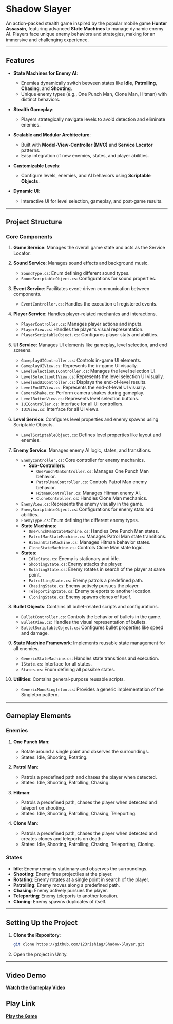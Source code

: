 # **Shadow Slayer**

An action-packed stealth game inspired by the popular mobile game **Hunter Assassin**, featuring advanced **State Machines** to manage dynamic enemy AI. Players face unique enemy behaviors and strategies, making for an immersive and challenging experience.

---

## **Features**

- **State Machines for Enemy AI**:
  - Enemies dynamically switch between states like **Idle**, **Patrolling**, **Chasing**, and **Shooting**.
  - Unique enemy types (e.g., One Punch Man, Clone Man, Hitman) with distinct behaviors.

- **Stealth Gameplay**:
  - Players strategically navigate levels to avoid detection and eliminate enemies.

- **Scalable and Modular Architecture**:
  - Built with **Model-View-Controller (MVC)** and **Service Locator** patterns.
  - Easy integration of new enemies, states, and player abilities.

- **Customizable Levels**:
  - Configure levels, enemies, and AI behaviors using **Scriptable Objects**.

- **Dynamic UI**:
  - Interactive UI for level selection, gameplay, and post-game results.

---

## **Project Structure**

### **Core Components**

1. **Game Service**: Manages the overall game state and acts as the Service Locator.

2. **Sound Service**: Manages sound effects and background music.
   - `SoundType.cs`: Enum defining different sound types.
   - `SoundScriptableObject.cs`: Configurations for sound properties.

3. **Event Service**: Facilitates event-driven communication between components.
   - `EventController.cs`: Handles the execution of registered events.

4. **Player Service**: Handles player-related mechanics and interactions.
   - `PlayerController.cs`: Manages player actions and inputs.
   - `PlayerView.cs`: Handles the player’s visual representation.
   - `PlayerScriptableObject.cs`: Configures player stats and abilities.

5. **UI Service**: Manages UI elements like gameplay, level selection, and end screens.
   - `GameplayUIController.cs`: Controls in-game UI elements.
   - `GameplayUIView.cs`: Represents the in-game UI visually.
   - `LevelSelectionUIController.cs`: Manages the level selection UI.
   - `LevelSelectionUIView.cs`: Represents the level selection UI visually.
   - `LevelEndUIController.cs`: Displays the end-of-level results.
   - `LevelEndUIView.cs`: Represents the end-of-level UI visually.
   - `CameraShake.cs`: Perform camera shakes during gameplay.
   - `LevelButtonView.cs`: Represents level selection buttons.
   - `IUIController.cs`: Interface for all UI controllers.
   - `IUIView.cs`: Interface for all UI views.

6. **Level Service**: Configures level properties and enemy spawns using Scriptable Objects.
   - `LevelScriptableObject.cs`: Defines level properties like layout and enemies.

7. **Enemy Service**: Manages enemy AI logic, states, and transitions.
   - `EnemyController.cs`: Core controller for enemy mechanics.
     - **Sub-Controllers**:
       - `OnePunchManController.cs`: Manages One Punch Man behavior.
       - `PatrolManController.cs`: Controls Patrol Man enemy behavior.
       - `HitmanController.cs`: Manages Hitman enemy AI.
       - `CloneController.cs`: Handles Clone Man mechanics.
   - `EnemyView.cs`: Represents the enemy visually in the game.
   - `EnemyScriptableObject.cs`: Configurations for enemy stats and abilities.
   - `EnemyType.cs`: Enum defining the different enemy types.
   - **State Machines**:
     - `OnePunchManStateMachine.cs`: Handles One Punch Man states.
     - `PatrolManStateMachine.cs`: Manages Patrol Man state transitions.
     - `HitmanStateMachine.cs`: Manages Hitman behavior states.
     - `CloneStateMachine.cs`: Controls Clone Man state logic.
   - **States**:
     - `IdleState.cs`: Enemy is stationary and idle.
     - `ShootingState.cs`: Enemy attacks the player.
     - `RotatingState.cs`: Enemy rotates in search of the player at same point.
     - `PatrollingState.cs`: Enemy patrols a predefined path.
     - `ChasingState.cs`: Enemy actively pursues the player.
     - `TeleportingState.cs`: Enemy teleports to another location.
     - `CloningState.cs`: Enemy spawns clones of itself.

8. **Bullet Objects**: Contains all bullet-related scripts and configurations.
   - `BulletController.cs`: Controls the behavior of bullets in the game.
   - `BulletView.cs`: Handles the visual representation of bullets.
   - `BulletScriptableObject.cs`: Configures bullet properties like speed and damage.

9. **State Machine Framework**: Implements reusable state management for all enemies.
   - `GenericStateMachine.cs`: Handles state transitions and execution.
   - `IState.cs`: Interface for all states.
   - `States.cs`: Enum defining all possible states.

10. **Utilities**: Contains general-purpose reusable scripts.
    - `GenericMonoSingleton.cs`: Provides a generic implementation of the Singleton pattern.

---

## **Gameplay Elements**

### **Enemies**

1. **One Punch Man**:
   - Rotate around a single point and observes the surroundings.
   - States: Idle, Shooting, Rotating.

2. **Patrol Man**:
   - Patrols a predefined path and chases the player when detected.
   - States: Idle, Shooting, Patrolling, Chasing.

3. **Hitman**:
   - Patrols a predefined path, chases the player when detected and teleport on shooting.
   - States: Idle, Shooting, Patrolling, Chasing, Teleporting.

4. **Clone Man**:
   - Patrols a predefined path, chases the player when detected and creates clones and teleports on death.
   - States: Idle, Shooting, Patrolling, Chasing, Teleporting, Cloning.

### **States**

- **Idle**: Enemy remains stationary and observes the surroundings.
- **Shooting**: Enemy fires projectiles at the player.
- **Rotating**: Enemy rotates at a single point in search of the player.
- **Patrolling**: Enemy moves along a predefined path.
- **Chasing**: Enemy actively pursues the player.
- **Teleporting**: Enemy teleports to another location.
- **Cloning**: Enemy spawns duplicates of itself.

---

## **Setting Up the Project**

1. **Clone the Repository**:
   ```bash
   git clone https://github.com/123rishiag/Shadow-Slayer.git
   ```

2. Open the project in Unity.

---

## __Video Demo__

[__Watch the Gameplay Video__](https://www.loom.com/share/674aa57a3e3549e9b891bd8d28ffa672?sid=00f9c0c0-e8e6-48b1-94f8-bd7ed573d746)

## __Play Link__

[__Play the Game__](https://outscal.com/narishabhgarg/game/play-shadow-slayer-1-game)